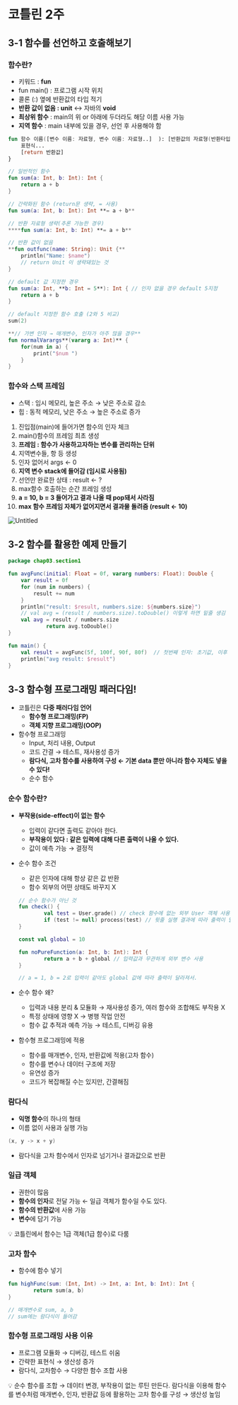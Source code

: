 # 코틀린 2주

## 3-1 함수를 선언하고 호출해보기

### 함수란?

- 키워드 : **fun**
- fun main() : 프로그램 시작 위치
- 콜론 (:) 옆에 반환값의 타입 적기
- **반환 값이 없음 : unit** ↔ 자바의 **void**
- **최상위 함수** : main의 위 or 아래에 두더라도 해당 이름 사용 가능
- **지역 함수** : main 내부에 있을 경우, 선언 후 사용해야 함

```kotlin
fun 함수 이름([변수 이름: 자료형, 변수 이름: 자료형..]  ): [반환값의 자료형(반환타입)] { 
    표현식...
    [return 반환값] 
}

// 일반적인 함수
fun sum(a: Int, b: Int): Int {
    return a + b
}

// 간략화된 함수 (return문 생략, = 사용)
fun sum(a: Int, b: Int): Int **= a + b**

// 반환 자료형 생략(추론 가능한 경우)
****fun sum(a: Int, b: Int) **= a + b**

// 반환 값이 없음
**fun outfunc(name: String): Unit {**
    println("Name: $name")
    // return Unit 이 생략돼있는 것
}

// default 값 지정한 경우
fun sum(a: Int, **b: Int = 5**): Int { // 인자 없을 경우 default 5지정
    return a + b
}

// default 지정한 함수 호출 (2와 5 비교)
sum(2)

**// 가변 인자 → 매개변수, 인자가 아주 많을 경우**
fun normalVarargs**(vararg a: Int)** {
    for(num in a) {
        print("$num ")
    }
}

```

### 함수와 스택 프레임

- 스택 : 임시 메모리, 높은 주소 → 낮은 주소로 감소
- 힙 : 동적 메모리, 낮은 주소 → 높은 주소로 증가
1. 진입점(main)에 들어가면 함수의 인자 체크
2. main()함수의 프레임 최초 생성
3. **프레임 : 함수가 사용하고자하는 변수를 관리하는 단위**
4. 지역변수들, 항 등 생성
5. 인자 없어서 args ← 0
6. **지역 변수 stack에 들어감 (임시로 사용됨)**
7. 선언만 완료한 상태 : result ← ? 
8. max함수 호출하는 순간 프레임 생성
9. **a = 10, b = 3 들어가고 결과 나올 때 pop돼서 사라짐**
10. **max 함수 프레임 자체가 없어지면서 결과물 돌려줌 (result ← 10)**

![Untitled](https://s3-us-west-2.amazonaws.com/secure.notion-static.com/1611fa8d-8d08-42fa-bf7e-f4913dfce713/Untitled.png)

## 3-2 함수를 활용한 예제 만들기

```kotlin
package chap03.section1

fun avgFunc(initial: Float = 0f, vararg numbers: Float): Double {
    var result = 0f
    for (num in numbers) {
        result += num
    }
    println("result: $result, numbers.size: ${numbers.size}")
    // val avg = (result / numbers.size).toDouble() 이렇게 하면 밑줄 생김
    val avg = result / numbers.size
            return avg.toDouble()
}

fun main() {
    val result = avgFunc(5f, 100f, 90f, 80f)  // 첫번째 인자: 초기값, 이후 인자는 가변인자
    println("avg result: $result")
}
```

## 3-3 함수형 프로그래밍 패러다임!

- 코틀린은 **다중 패러다임 언어**
    - **함수형 프로그래밍(FP)**
    - **객체 지향 프로그래밍(OOP)**
- 함수형 프로그래밍
    - Input, 처리 내용, Output
    - 코드 간결 → 테스트, 재사용성 증가
    - **람다식, 고차 함수를 사용하여 구성 ← 기본 data 뿐만 아니라 함수 자체도 넣을 수 있다!**
    - 순수 함수

### 순수 함수란?

- **부작용(side-effect)이 없는 함수**
    - 입력이 같다면 출력도 같아야 한다.
    - **부작용이 있다 : 같은 입력에 대해 다른 출력이 나올 수 있다.**
    - 값이 예측 가능 → 결정적
- 순수 함수 조건
    - 같은 인자에 대해 항상 같은 값 반환
    - 함수 외부의 어떤 상태도 바꾸지 X
    
    ```kotlin
    // 순수 함수가 아닌 것
    fun check() {
    		val test = User.grade() // check 함수에 없는 외부 User 객체 사용
    		if (test != null) process(test) // 윗줄 실행 결과에 따라 출력이 달라진다.
    }
    
    const val global = 10
    
    fun noPureFunction(a: Int, b: Int): Int {
    		return a + b + global // 입력값과 무관하게 외부 변수 사용
    }
    
    // a = 1, b = 2로 입력이 같아도 global 값에 따라 출력이 달라져서.
    ```
    
- 순수 함수 왜?
    - 입력과 내용 분리 & 모듈화 → 재사용성 증가, 여러 함수와 조합해도 부작용 X
    - 특정 상태에 영향 X → 병행 작업 안전
    - 함수 값 추적과 예측 가능 → 테스트, 디버깅 유용
- 함수형 프로그래밍에 적용
    - 함수를 매개변수, 인자, 반환값에 적용(고차 함수)
    - 함수를 변수나 데이터 구조에 저장
    - 유연성 증가
    - 코드가 복잡해질 수는 있지만, 간결해짐
    

### 람다식

- **익명 함수**의 하나의 형태
- 이름 없이 사용과 실행 가능

```kotlin
(x, y -> x + y)
```

- 람다식을 고차 함수에서 인자로 넘기거나 결과값으로 반환

### 일급 객체

- 권한이 많음
- **함수의 인자**로 전달 가능 ← 일급 객체가 함수일 수도 있다.
- **함수의 반환값**에 사용 가능
- **변수**에 담기 가능

<aside>
💡 코틀린에서 함수는 1급 객체(1급 함수)로 다룸

</aside>

### 고차 함수

- 함수에 함수 넣기

```kotlin
fun highFunc(sum: (Int, Int) -> Int, a: Int, b: Int): Int {
		return sum(a, b)
}

// 매개변수로 sum, a, b
// sum에는 람다식이 들어감
```

### 함수형 프로그래밍 사용 이유

- 프로그램 모듈화 → 디버깅, 테스트 쉬움
- 간략한 표현식 → 생산성 증가
- 람다식, 고차함수 → 다양한 함수 조합 사용

<aside>
💡 순수 함수를 조합 → 데이터 변경, 부작용이 없는 루틴 만든다.
람다식을 이용해 함수를 변수처럼 매개변수, 인자, 반환값 등에 활용하는 고차 함수를 구성 → 생산성 높임

</aside>
